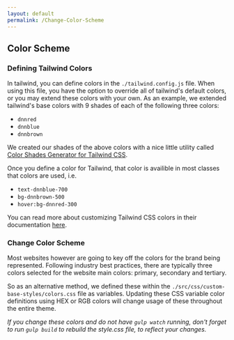 ```yaml
---
layout: default
permalink: /Change-Color-Scheme
---
```


## Color Scheme

### Defining Tailwind Colors

In tailwind, you can define colors in the `./tailwind.config.js` file. When using this file, you have the option to override all of tailwind's default colors, or you may extend these colors with your own. As an example, we extended tailwind's base colors with 9 shades of each of the following three colors:

- `dnnred`
- `dnnblue`
- `dnnbrown`

We created our shades of the above colors with a nice little utility called [Color Shades Generator for Tailwind CSS](https://javisperez.github.io/tailwindcolorshades/#/).

Once you define a color for Tailwind, that color is availible in most classes that colors are used, i.e.

- `text-dnnblue-700`
- `bg-dnnbrown-500`
- `hover:bg-dnnred-300`

You can read more about customizing Tailwind CSS colors in their documentation [here](https://tailwindcss.com/docs/customizing-colors/#app).

### Change Color Scheme

Most websites however are going to key off the colors for the brand being represented. Following industry best practices, there are typically three colors selected for the website main colors: primary, secondary and tertiary.

So as an alternative method, we defined these within the `./src/css/custom-base-styles/colors.css` file as variables. Updating these CSS variable color definitions using HEX or RGB colors will change usage of these throughout the entire theme.

_If you change these colors and do not have `gulp watch` running, don't forget to run `gulp build` to rebuild the style.css file, to reflect your changes._
